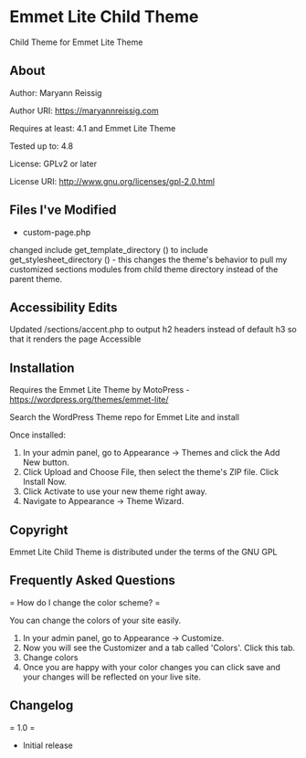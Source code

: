 # Emmet Lite Child Theme
Child Theme for Emmet Lite Theme

## About

Author: Maryann Reissig

Author URI: https://maryannreissig.com

Requires at least: 4.1 and Emmet Lite Theme

Tested up to: 4.8

License: GPLv2 or later

License URI: http://www.gnu.org/licenses/gpl-2.0.html

## Files I've Modified

* custom-page.php

changed include get_template_directory () to include get_stylesheet_directory () - this changes the theme's behavior to pull 
my customized sections modules from child theme directory instead of the parent theme.

## Accessibility Edits

Updated /sections/accent.php to output h2 headers instead of default h3 so that it renders the page Accessible

## Installation

Requires the Emmet Lite Theme by MotoPress - https://wordpress.org/themes/emmet-lite/

Search the WordPress Theme repo for Emmet Lite and install

Once installed:

1. In your admin panel, go to Appearance -> Themes and click the Add New button.
2. Click Upload and Choose File, then select the theme's ZIP file. Click Install Now.
3. Click Activate to use your new theme right away.
4. Navigate to Appearance -> Theme Wizard.

## Copyright

Emmet Lite Child Theme is distributed under the terms of the GNU GPL

## Frequently Asked Questions

= How do I change the color scheme? =

You can change the colors of your site easily.

1. In your admin panel, go to Appearance -> Customize.
2. Now you will see the Customizer and a tab called 'Colors'. Click this tab.
3. Change colors
4. Once you are happy with your color changes you can click save and your changes will be reflected on your live site.


## Changelog

= 1.0 =

* Initial release
